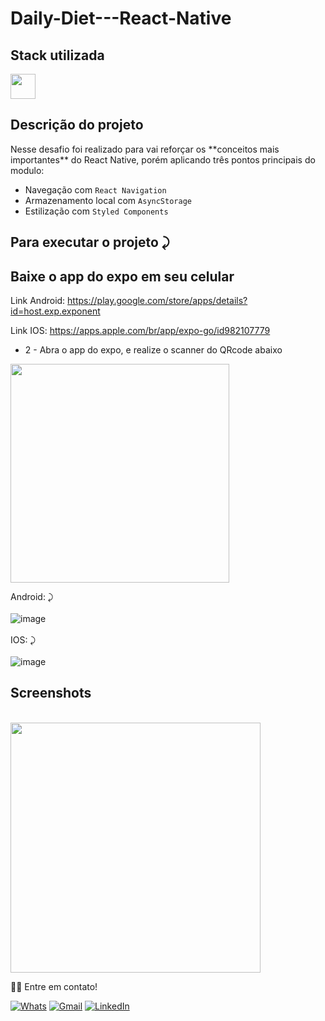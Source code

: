 # Daily-Diet---React-Native


## Stack utilizada
<img width="40px" src="https://user-images.githubusercontent.com/77758027/210029739-747a82a8-b0bf-4db9-98aa-7962da71d27f.png" />


## Descrição do projeto 

<p>
Nesse desafio foi realizado para vai reforçar os **conceitos mais importantes** do React Native, porém aplicando três pontos principais do modulo:

- Navegação com `React Navigation`
- Armazenamento local com `AsyncStorage`
- Estilização com `Styled Components`
</p>



## Para executar o projeto ⤸

   ## Baixe o app do expo em seu celular

   Link Android: https://play.google.com/store/apps/details?id=host.exp.exponent

   Link IOS: https://apps.apple.com/br/app/expo-go/id982107779

   * 2 - Abra o app do expo, e realize o scanner do QRcode abaixo
   <img width="350px" src="https://user-images.githubusercontent.com/77758027/210073479-68b2a7c7-d5a1-46b5-9246-46ddcaddeee9.png" />

   Android: ⤸
     </br>
     </br>
    ![image](https://user-images.githubusercontent.com/77758027/211205154-ee14cbcb-315c-4ef0-a26b-41c6df6e94b0.png)
     </br>
     </br>
   IOS:  ⤸
     </br>
     </br>
    ![image](https://user-images.githubusercontent.com/77758027/211205132-aee1b77a-e2c1-43af-b966-fa123c847f75.png)


## Screenshots
  <br/>
 <img width="400px" src="https://user-images.githubusercontent.com/77758027/211205379-805b861c-09d7-4bbc-999e-3b8360574236.png" />



👋🏽 Entre em contato!
<br/>

 <a href="https://api.whatsapp.com/send?phone=5581991431834" target="_blank">![Whats](https://img.shields.io/badge/WhatsApp-25D366?style=for-the-badge&logo=whatsapp&logoColor=white)</a>
 <a href="mailto:jhonny_040996@hotmail.com">![Gmail](https://img.shields.io/badge/Gmail-D14836?style=for-the-badge&logo=gmail&logoColor=white)</a>
 <a href="https://www.linkedin.com/in/joandersonsilva337/" target="_blank">![LinkedIn](https://img.shields.io/badge/linkedin-%230077B5.svg?style=for-the-badge&logo=linkedin&logoColor=white)</a> 
